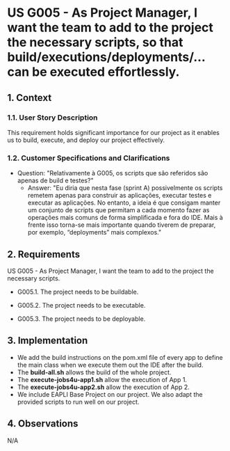 # US G005 - As Project Manager, I want the team to add to the project the necessary scripts, so that build/executions/deployments/... can be executed effortlessly.

## 1. Context
### 1.1. User Story Description

This requirement holds significant importance for our project as it enables us to build, execute, and deploy our project effectively.

### 1.2. Customer Specifications and Clarifications

* Question: "Relativamente à G005, os scripts que são referidos são apenas de build e testes?"
    * Answer: "Eu diria que nesta fase (sprint A) possivelmente os scripts remetem apenas para construir as aplicações, executar testes e executar as aplicações. No entanto, a ideia é que consigam manter um conjunto de scripts que permitam a cada momento fazer as operações mais comuns de forma simplificada e fora do IDE. Mais à frente isso torna-se mais importante quando tiverem de preparar, por exemplo, “deployments” mais complexos."

## 2. Requirements

US G005 - As Project Manager, I want the team to add to the project the necessary scripts.

* G005.1. The project needs to be buildable.

* G005.2. The project needs to be executable.

* G005.3. The project needs to be deployable.


## 3. Implementation

* We add the build instructions on the pom.xml file of every app to define the main class when we execute them out the IDE after the build.
* The **build-all.sh** allows the build of the whole project.
* The **execute-jobs4u-app1.sh** allow the execution of App 1.
* The **execute-jobs4u-app2.sh** allow the execution of App 2.
* We include EAPLI Base Project on our project. We also adapt the provided scripts to run well on our project.


## 4. Observations

N/A